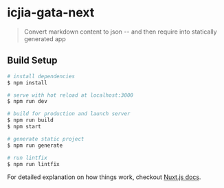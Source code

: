 # icjia-gata-next

> Convert markdown content to json -- and then require into statically generated app

## Build Setup

```bash
# install dependencies
$ npm install

# serve with hot reload at localhost:3000
$ npm run dev

# build for production and launch server
$ npm run build
$ npm start

# generate static project
$ npm run generate

# run lintfix
$ npm run lintfix
```

For detailed explanation on how things work, checkout [Nuxt.js docs](https://nuxtjs.org).
